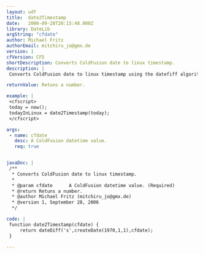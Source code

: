 ```yaml
---
layout: udf
title:  date2Timestamp
date:   2006-09-28T20:15:48.000Z
library: DateLib
argString: "cfdate"
author: Michael Fritz
authorEmail: mitchiru_jo@gmx.de
version: 1
cfVersion: CF5
shortDescription: Converts ColdFusion date to linux timestamp.
description: |
 Converts ColdFusion date to linux timestamp using the datefiff algorithm to count the difference in seconds between the given date and the 1970-1-1.

returnValue: Retuns a number.

example: |
 <cfscript>
 today = now();
 todayInLinux = date2Timestamp(today);
 </cfscript>

args:
 - name: cfdate
   desc: A ColdFusion datetime value.
   req: true


javaDoc: |
 /**
  * Converts ColdFusion date to linux timestamp.
  * 
  * @param cfdate      A ColdFusion datetime value. (Required)
  * @return Retuns a number. 
  * @author Michael Fritz (mitchiru_jo@gmx.de) 
  * @version 1, September 28, 2006 
  */

code: |
 function date2Timestamp(cfdate) {
     return dateDiff('s',createDate(1970,1,1),cfdate);
 }

---
```


